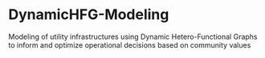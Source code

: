 # DynamicHFG-Modeling
Modeling of utility infrastructures using Dynamic Hetero-Functional Graphs to inform and optimize operational decisions based on community values
